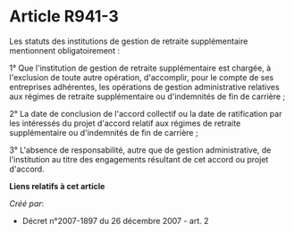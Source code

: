 # Article R941-3

Les statuts des institutions de gestion de retraite supplémentaire mentionnent obligatoirement :

1° Que l'institution de gestion de retraite supplémentaire est chargée, à l'exclusion de toute autre opération, d'accomplir,
pour le compte de ses entreprises adhérentes, les opérations de gestion administrative relatives aux régimes de retraite
supplémentaire ou d'indemnités de fin de carrière ;

2° La date de conclusion de l'accord collectif ou la date de ratification par les intéressés du projet d'accord relatif aux
régimes de retraite supplémentaire ou d'indemnités de fin de carrière ;

3° L'absence de responsabilité, autre que de gestion administrative, de l'institution au titre des engagements résultant de
cet accord ou projet d'accord.

**Liens relatifs à cet article**

_Créé par_:

  - Décret n°2007-1897 du 26 décembre 2007 - art. 2

